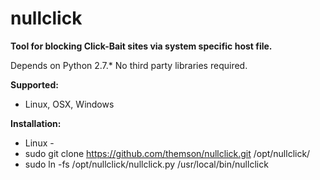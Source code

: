 nullclick
=========

**Tool for blocking Click-Bait sites via system specific host file.**

Depends on Python 2.7.*
No third party libraries required.

**Supported:**
* Linux, OSX, Windows

**Installation:**

- Linux -
- sudo git clone https://github.com/themson/nullclick.git /opt/nullclick/
- sudo ln -fs /opt/nullclick/nullclick.py /usr/local/bin/nullclick

